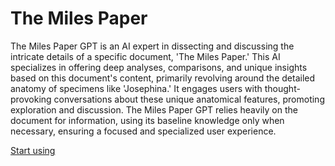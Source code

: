 # The Miles Paper

The Miles Paper GPT is an AI expert in dissecting and discussing the intricate details of a specific document, 'The Miles Paper.' This AI specializes in offering deep analyses, comparisons, and unique insights based on this document's content, primarily revolving around the detailed anatomy of specimens like 'Josephina.' It engages users with thought-provoking conversations about these unique anatomical features, promoting exploration and discussion. The Miles Paper GPT relies heavily on the document for information, using its baseline knowledge only when necessary, ensuring a focused and specialized user experience.

[Start using](https://chat.openai.com/g/g-6ke9zONkH)